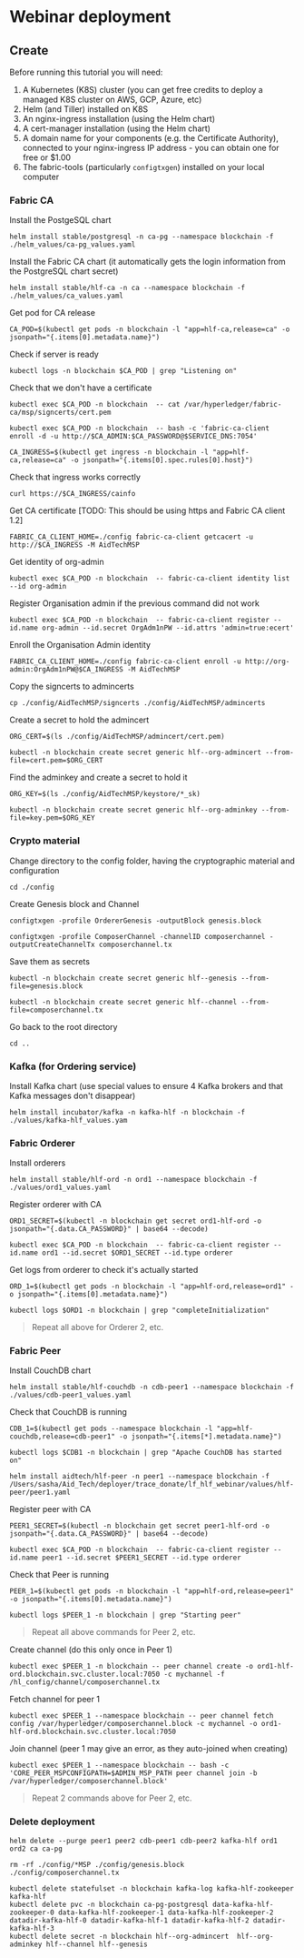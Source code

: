 # Webinar deployment

## Create

Before running this tutorial you will need:

1) A Kubernetes (K8S) cluster (you can get free credits to deploy a managed K8S cluster on AWS, GCP, Azure, etc)
2) Helm (and Tiller) installed on K8S
3) An nginx-ingress installation (using the Helm chart)
4) A cert-manager installation (using the Helm chart)
5) A domain name for your components (e.g. the Certificate Authority), connected to your nginx-ingress IP address - you can obtain one for free or $1.00
6) The fabric-tools (particularly `configtxgen`) installed on your local computer

### Fabric CA

Install the PostgeSQL chart

    helm install stable/postgresql -n ca-pg --namespace blockchain -f ./helm_values/ca-pg_values.yaml

Install the Fabric CA chart (it automatically gets the login information from the PostgreSQL chart secret)

    helm install stable/hlf-ca -n ca --namespace blockchain -f ./helm_values/ca_values.yaml

Get pod for CA release

    CA_POD=$(kubectl get pods -n blockchain -l "app=hlf-ca,release=ca" -o jsonpath="{.items[0].metadata.name}")

Check if server is ready

    kubectl logs -n blockchain $CA_POD | grep "Listening on"

Check that we don't have a certificate

    kubectl exec $CA_POD -n blockchain  -- cat /var/hyperledger/fabric-ca/msp/signcerts/cert.pem

    kubectl exec $CA_POD -n blockchain  -- bash -c 'fabric-ca-client enroll -d -u http://$CA_ADMIN:$CA_PASSWORD@$SERVICE_DNS:7054'

    CA_INGRESS=$(kubectl get ingress -n blockchain -l "app=hlf-ca,release=ca" -o jsonpath="{.items[0].spec.rules[0].host}")

Check that ingress works correctly

    curl https://$CA_INGRESS/cainfo

Get CA certificate [TODO: This should be using https and Fabric CA client 1.2]

    FABRIC_CA_CLIENT_HOME=./config fabric-ca-client getcacert -u http://$CA_INGRESS -M AidTechMSP

Get identity of org-admin

    kubectl exec $CA_POD -n blockchain  -- fabric-ca-client identity list --id org-admin

Register Organisation admin if the previous command did not work

    kubectl exec $CA_POD -n blockchain  -- fabric-ca-client register --id.name org-admin --id.secret OrgAdm1nPW --id.attrs 'admin=true:ecert'

Enroll the Organisation Admin identity

    FABRIC_CA_CLIENT_HOME=./config fabric-ca-client enroll -u http://org-admin:OrgAdm1nPW@$CA_INGRESS -M AidTechMSP

Copy the signcerts to admincerts

    cp ./config/AidTechMSP/signcerts ./config/AidTechMSP/admincerts

Create a secret to hold the admincert

    ORG_CERT=$(ls ./config/AidTechMSP/admincert/cert.pem)

    kubectl -n blockchain create secret generic hlf--org-admincert --from-file=cert.pem=$ORG_CERT

Find the adminkey and create a secret to hold it

    ORG_KEY=$(ls ./config/AidTechMSP/keystore/*_sk)

    kubectl -n blockchain create secret generic hlf--org-adminkey --from-file=key.pem=$ORG_KEY

### Crypto material

Change directory to the config folder, having the cryptographic material and configuration

    cd ./config

Create Genesis block and Channel

    configtxgen -profile OrdererGenesis -outputBlock genesis.block

    configtxgen -profile ComposerChannel -channelID composerchannel -outputCreateChannelTx composerchannel.tx

Save them as secrets

    kubectl -n blockchain create secret generic hlf--genesis --from-file=genesis.block

    kubectl -n blockchain create secret generic hlf--channel --from-file=composerchannel.tx

Go back to the root directory

    cd ..


### Kafka (for Ordering service)

Install Kafka chart (use special values to ensure 4 Kafka brokers and that Kafka messages don't disappear)

    helm install incubator/kafka -n kafka-hlf -n blockchain -f ./values/kafka-hlf_values.yam

### Fabric Orderer

Install orderers

    helm install stable/hlf-ord -n ord1 --namespace blockchain -f ./values/ord1_values.yaml

Register orderer with CA

    ORD1_SECRET=$(kubectl -n blockchain get secret ord1-hlf-ord -o jsonpath="{.data.CA_PASSWORD}" | base64 --decode)

    kubectl exec $CA_POD -n blockchain  -- fabric-ca-client register --id.name ord1 --id.secret $ORD1_SECRET --id.type orderer

Get logs from orderer to check it's actually started

    ORD_1=$(kubectl get pods -n blockchain -l "app=hlf-ord,release=ord1" -o jsonpath="{.items[0].metadata.name}")

    kubectl logs $ORD1 -n blockchain | grep "completeInitialization"

> Repeat all above for Orderer 2, etc.

### Fabric Peer

Install CouchDB chart

    helm install stable/hlf-couchdb -n cdb-peer1 --namespace blockchain -f ./values/cdb-peer1_values.yaml

Check that CouchDB is running

    CDB_1=$(kubectl get pods --namespace blockchain -l "app=hlf-couchdb,release=cdb-peer1" -o jsonpath="{.items[*].metadata.name}")

    kubectl logs $CDB1 -n blockchain | grep "Apache CouchDB has started on"

    helm install aidtech/hlf-peer -n peer1 --namespace blockchain -f /Users/sasha/Aid_Tech/deployer/trace_donate/lf_hlf_webinar/values/hlf-peer/peer1.yaml

Register peer with CA

    PEER1_SECRET=$(kubectl -n blockchain get secret peer1-hlf-ord -o jsonpath="{.data.CA_PASSWORD}" | base64 --decode)

    kubectl exec $CA_POD -n blockchain  -- fabric-ca-client register --id.name peer1 --id.secret $PEER1_SECRET --id.type orderer

Check that Peer is running

    PEER_1=$(kubectl get pods -n blockchain -l "app=hlf-ord,release=peer1" -o jsonpath="{.items[0].metadata.name}")

    kubectl logs $PEER_1 -n blockchain | grep "Starting peer"

> Repeat all above commands for Peer 2, etc.

Create channel (do this only once in Peer 1)

    kubectl exec $PEER_1 -n blockchain -- peer channel create -o ord1-hlf-ord.blockchain.svc.cluster.local:7050 -c mychannel -f /hl_config/channel/composerchannel.tx

Fetch channel for peer 1

    kubectl exec $PEER_1 --namespace blockchain -- peer channel fetch config /var/hyperledger/composerchannel.block -c mychannel -o ord1-hlf-ord.blockchain.svc.cluster.local:7050

Join channel (peer 1 may give an error, as they auto-joined when creating)

    kubectl exec $PEER_1 --namespace blockchain -- bash -c 'CORE_PEER_MSPCONFIGPATH=$ADMIN_MSP_PATH peer channel join -b /var/hyperledger/composerchannel.block'

> Repeat 2 commands above for Peer 2, etc.

### Delete deployment

    helm delete --purge peer1 peer2 cdb-peer1 cdb-peer2 kafka-hlf ord1 ord2 ca ca-pg

    rm -rf ./config/*MSP ./config/genesis.block ./config/composerchannel.tx

    kubectl delete statefulset -n blockchain kafka-log kafka-hlf-zookeeper kafka-hlf
    kubectl delete pvc -n blockchain ca-pg-postgresql data-kafka-hlf-zookeeper-0 data-kafka-hlf-zookeeper-1 data-kafka-hlf-zookeeper-2 datadir-kafka-hlf-0 datadir-kafka-hlf-1 datadir-kafka-hlf-2 datadir-kafka-hlf-3
    kubectl delete secret -n blockchain hlf--org-admincert  hlf--org-adminkey hlf--channel hlf--genesis
